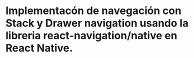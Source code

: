 # Implementacón de navegación con Stack y Drawer navigation usando la libreria react-navigation/native en React Native.